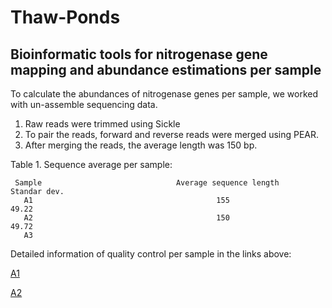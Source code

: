 # Thaw-Ponds

## Bioinformatic tools for nitrogenase gene mapping and abundance estimations per sample

 To calculate the abundances of nitrogenase genes per sample, we worked with un-assemble sequencing data.  
 1) Raw reads were trimmed using Sickle
 2) To pair the reads, forward and reverse reads were merged using PEAR. 
 3) After merging the reads, the average length was 150 bp.
 
 Table 1. Sequence average per sample:
 
     Sample                              Average sequence length              Standar dev.
       A1                                         155                             49.22
       A2                                         150                             49.72
       A3                                         










Detailed information of quality control per sample in the links above:

  [A1](./png_graphs.zip) 
  
  [A2](./png_graphs_A2.zip) 
